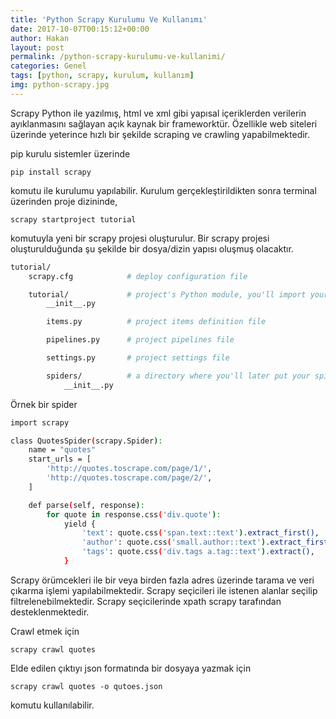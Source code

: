 ```yaml
---
title: 'Python Scrapy Kurulumu Ve Kullanımı'
date: 2017-10-07T00:15:12+00:00
author: Hakan
layout: post
permalink: /python-scrapy-kurulumu-ve-kullanimi/
categories: Genel
tags: [python, scrapy, kurulum, kullanım]
img: python-scrapy.jpg
---
```


Scrapy Python ile yazılmış, html ve xml gibi yapısal içeriklerden verilerin ayıklanmasını sağlayan açık kaynak bir frameworktür. Özellikle web siteleri üzerinde yeterince hızlı bir şekilde scraping ve crawling yapabilmektedir.

pip kurulu sistemler üzerinde

`pip install scrapy`

komutu ile kurulumu yapılabilir. Kurulum gerçekleştirildikten sonra terminal üzerinden proje dizininde,

`scrapy startproject tutorial`

komutuyla yeni bir scrapy projesi oluşturulur. Bir scrapy projesi oluşturulduğunda şu şekilde bir dosya/dizin yapısı oluşmuş olacaktır.

```bash
tutorial/
    scrapy.cfg            # deploy configuration file

    tutorial/             # project's Python module, you'll import your code from here
        __init__.py

        items.py          # project items definition file

        pipelines.py      # project pipelines file

        settings.py       # project settings file

        spiders/          # a directory where you'll later put your spiders
            __init__.py
```

Örnek bir spider 

```bash
import scrapy

class QuotesSpider(scrapy.Spider):
    name = "quotes"
    start_urls = [
        'http://quotes.toscrape.com/page/1/',
        'http://quotes.toscrape.com/page/2/',
    ]

    def parse(self, response):
        for quote in response.css('div.quote'):
            yield {
                'text': quote.css('span.text::text').extract_first(),
                'author': quote.css('small.author::text').extract_first(),
                'tags': quote.css('div.tags a.tag::text').extract(),
            }
```

Scrapy örümcekleri ile bir veya birden fazla adres üzerinde tarama ve veri çıkarma işlemi yapılabilmektedir. Scrapy seçicileri ile istenen alanlar seçilip filtrelenebilmektedir. Scrapy seçicilerinde xpath scrapy tarafından desteklenmektedir.

Crawl etmek için 

`scrapy crawl quotes`

Elde edilen çıktıyı json formatında bir dosyaya yazmak için

`scrapy crawl quotes -o qutoes.json`

komutu kullanılabilir.
